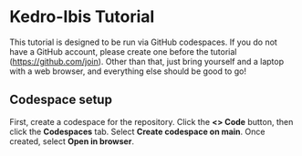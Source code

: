 # Kedro-Ibis Tutorial

This tutorial is designed to be run via GitHub codespaces. If you do not have a GitHub account, please create one before the tutorial (https://github.com/join). Other than that, just bring yourself and a laptop with a web browser, and everything else should be good to go!

## Codespace setup

First, create a codespace for the repository. Click the **<> Code** button, then click the **Codespaces** tab. Select **Create codespace on main**. Once created, select **Open in browser**.
